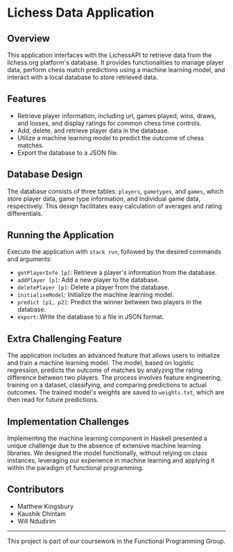 # Lichess Data Application

## Overview
This application interfaces with the LichessAPI to retrieve data from the lichess.org platform's database. It provides functionalities to manage player data, perform chess match predictions using a machine learning model, and interact with a local database to store retrieved data.

## Features
- Retrieve player information, including url, games played, wins, draws, and losses, and display ratings for common chess time controls.
- Add, delete, and retrieve player data in the database.
- Utilize a machine learning model to predict the outcome of chess matches.
- Export the database to a JSON file.

## Database Design
The database consists of three tables: `players`, `gametypes`, and `games`, which store player data, game type information, and individual game data, respectively. This design facilitates easy calculation of averages and rating differentials.

## Running the Application
Execute the application with `stack run`, followed by the desired commands and arguments:

- `getPlayerInfo [p]`: Retrieve a player's information from the database.
- `addPlayer [p]`: Add a new player to the database.
- `deletePlayer [p]`: Delete a player from the database.
- `initialiseModel`: Initialize the machine learning model.
- `predict [p1, p2]`: Predict the winner between two players in the database.
- `export`: Write the database to a file in JSON format.

## Extra Challenging Feature
The application includes an advanced feature that allows users to initialize and train a machine learning model. The model, based on logistic regression, predicts the outcome of matches by analyzing the rating difference between two players. The process involves feature engineering, training on a dataset, classifying, and comparing predictions to actual outcomes. The trained model's weights are saved to `weights.txt`, which are then read for future predictions.

## Implementation Challenges
Implementing the machine learning component in Haskell presented a unique challenge due to the absence of extensive machine learning libraries. We designed the model functionally, without relying on class instances, leveraging our experience in machine learning and applying it within the paradigm of functional programming.

## Contributors
- Matthew Kingsbury
- Kaushik Chintam
- Will Ndudirim

---
This project is part of our coursework in the Functional Programming Group.
